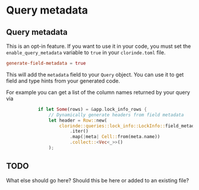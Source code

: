 # Query metadata

## Query metadata
This is an opt-in feature. If you want to use it in your code, you must set the `enable_query_metadata` variable to `true` in your `clorinde.toml` file.

```toml
generate-field-metadata = true
```

This will add the `metadata` field to your `Query` object. You can use it to get field and type hints from your generated code.

For example you can get a list of the column names returned by your query via

```rust
            if let Some(rows) = &app.lock_info_rows {
                // Dynamically generate headers from field metadata
                let header = Row::new(
                    clorinde::queries::lock_info::LockInfo::field_metadata()
                        .iter()
                        .map(|meta| Cell::from(meta.name))
                        .collect::<Vec<_>>()
                );

```

## TODO

What else should go here? Should this be here or added to an existing file?
